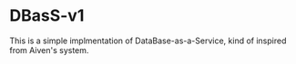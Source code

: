 # DBasS-v1

This is a simple implmentation of DataBase-as-a-Service, kind of inspired from Aiven's system.
